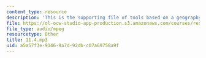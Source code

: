 ```yaml
---
content_type: resource
description: 'This is the supporting file of tools based on a geography lesson. '
file: https://ol-ocw-studio-app-production.s3.amazonaws.com/courses/res-21g-003-learning-chinese-a-foundation-course-in-mandarin-spring-2011/a5a57f3e91469a7d92dbc07a69758a9f_11.4.mp3
file_type: audio/mpeg
resourcetype: Other
title: 11.4.mp3
uid: a5a57f3e-9146-9a7d-92db-c07a69758a9f
---
```

